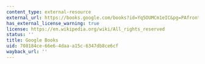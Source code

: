 ```yaml
---
content_type: external-resource
external_url: https://books.google.com/books?id=Yq5OUMCm1eIC&pg=PAfrontcover#v=onepage&q&f=false
has_external_license_warning: true
license: https://en.wikipedia.org/wiki/All_rights_reserved
status: ''
title: Google Books
uid: 708184ce-66e6-4daa-a15c-6347db8ce6cf
wayback_url: ''
---
```

